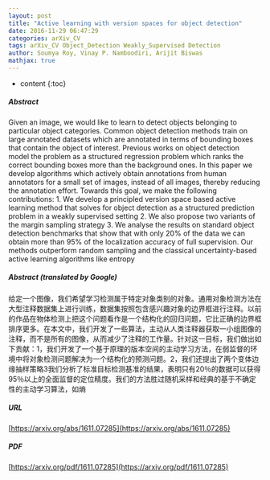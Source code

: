 ```yaml
---
layout: post
title: "Active learning with version spaces for object detection"
date: 2016-11-29 06:47:29
categories: arXiv_CV
tags: arXiv_CV Object_Detection Weakly_Supervised Detection
author: Soumya Roy, Vinay P. Namboodiri, Arijit Biswas
mathjax: true
---
```


* content
{:toc}

##### Abstract
Given an image, we would like to learn to detect objects belonging to particular object categories. Common object detection methods train on large annotated datasets which are annotated in terms of bounding boxes that contain the object of interest. Previous works on object detection model the problem as a structured regression problem which ranks the correct bounding boxes more than the background ones. In this paper we develop algorithms which actively obtain annotations from human annotators for a small set of images, instead of all images, thereby reducing the annotation effort. Towards this goal, we make the following contributions: 1. We develop a principled version space based active learning method that solves for object detection as a structured prediction problem in a weakly supervised setting 2. We also propose two variants of the margin sampling strategy 3. We analyse the results on standard object detection benchmarks that show that with only 20% of the data we can obtain more than 95% of the localization accuracy of full supervision. Our methods outperform random sampling and the classical uncertainty-based active learning algorithms like entropy

##### Abstract (translated by Google)
给定一个图像，我们希望学习检测属于特定对象类别的对象。通用对象检测方法在大型注释数据集上进行训练，数据集按照包含感兴趣对象的边界框进行注释。以前的作品在物体检测上把这个问题看作是一个结构化的回归问题，它比正确的边界框排序更多。在本文中，我们开发了一些算法，主动从人类注释器获取一小组图像的注释，而不是所有的图像，从而减少了注释的工作量。针对这一目标，我们做出如下贡献：1，我们开发了一个基于原理的版本空间的主动学习方法，在弱监督的环境中将对象检测问题解决为一个结构化的预测问题。2，我们还提出了两个变体边缘抽样策略3我们分析了标准目标检测基准的结果，表明只有20％的数据可以获得95％以上的全面监督的定位精度。我们的方法胜过随机采样和经典的基于不确定性的主动学习算法，如熵

##### URL
[https://arxiv.org/abs/1611.07285](https://arxiv.org/abs/1611.07285)

##### PDF
[https://arxiv.org/pdf/1611.07285](https://arxiv.org/pdf/1611.07285)

